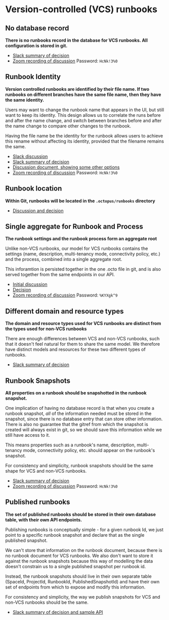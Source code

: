 # Version-controlled (VCS) runbooks

## No database record

**There is no runbooks record in the database for VCS runbooks. All configuration is stored in git.**

- [Slack summary of decision](https://octopusdeploy.slack.com/archives/C01A1E8K9J5/p1599541752127300)
- [Zoom recording of discussion](https://octopus.zoom.us/rec/share/jsXmvkBwoTNPgsHVqdR1K95aaOmcEFdWTdwEuyPB5PaU04FONu8_PVOMg1yA6DE-.M3itLGGF1DzIRbRk) Password: `HcNk!3%0`

## Runbook Identity

**Version controlled runbooks are identified by their file name. If two runbooks on different branches have the same file name, then they have the same identity.**

Users may want to change the runbook name that appears in the UI, but still want to keep its identity. This design allows us to correlate the runs before and after the name change, and switch between branches before and after the name change to compare other changes to the runbook.

Having the file name be the identity for the runbook allows users to achieve this rename without affecting its identity, provided that the filename remains the same.

- [Slack discussion](https://octopusdeploy.slack.com/archives/C01A1E8K9J5/p1599535985120300)
- [Slack summary of decision](https://octopusdeploy.slack.com/archives/C01A1E8K9J5/p1599541752127300)
- [Discussion document, showing some other options](https://docs.google.com/document/d/1PKPCrkcIjWsFywDsbKIvsvEtAbmEPatpAbhEv8zl1PY/edit?usp=drive_web)
- [Zoom recording of discussion](https://octopus.zoom.us/rec/share/jsXmvkBwoTNPgsHVqdR1K95aaOmcEFdWTdwEuyPB5PaU04FONu8_PVOMg1yA6DE-.M3itLGGF1DzIRbRk) Password: `HcNk!3%0`

## Runbook location

**Within Git, runbooks will be located in the `.octopus/runbooks` directory**

- [Discussion and decision](https://octopusdeploy.slack.com/archives/C01A1E8K9J5/p1600236549260500)

## Single aggregate for Runbook and Process

**The runbook settings and the runbook process form an aggregate root**

Unlike non-VCS runbooks, our model for VCS runbooks contains the settings (name, description, multi-tenancy mode, connectivity policy, etc.) and the process, combined into a single aggregate root. 

This inforamtion is persisted together in the one .octo file in git, and is also served together from the same endpoints in our API.

- [Initial discussion](https://octopusdeploy.slack.com/archives/C01A1E8K9J5/p1600122165220800)
- [Decision](https://octopusdeploy.slack.com/archives/C01A1E8K9J5/p1600389911004900)
- [Zoom recording of discussion](https://octopus.zoom.us/rec/share/NG_q30NgU_1RdW6bocmMtB1GdP_ag576GTFjbWDDYxnfwByY6HbkX-QEIaVDP4o.jA25Dobjw0dQIbQo?startTime=1600388416000) Password: `%KYXgk^9`

## Different domain and resource types

**The domain and resource types used for VCS runbooks are distinct from the types used for non-VCS runbooks**

There are enough differences between VCS and non-VCS runbooks, such that it doesn't feel natural for them to share the same model. We therefore have distinct models and resources for these two different types of runbooks.

- [Slack summary of decision](https://octopusdeploy.slack.com/archives/C01AJE4K3T2/p1600058089113200?thread_ts=1600051433.112900&cid=C01AJE4K3T2)

## Runbook Snapshots

**All properties on a runbook should be snapshotted in the runbook snapshot.**

One implication of having no database record is that when you create a runbook snapshot, _all_ of the information needed must be stored in the snapshot, since there is no database entry that can store other information. There is also no guarantee that the gitref from which the snapshot is created will always exist in git, so we should save this information while we still have access to it. 

This means properties such as a runbook's name, description, multi-tenancy mode, connectivity policy, etc. should appear on the runbook's snapshot.

For consistency and simplicity, runbook snapshots should be the same shape for VCS and non-VCS runbooks.

- [Slack summary of decision](https://octopusdeploy.slack.com/archives/C01A1E8K9J5/p1599541752127300)
- [Zoom recording of discussion](https://octopus.zoom.us/rec/share/jsXmvkBwoTNPgsHVqdR1K95aaOmcEFdWTdwEuyPB5PaU04FONu8_PVOMg1yA6DE-.M3itLGGF1DzIRbRk) Password: `HcNk!3%0`


## Published runbooks

**The set of published runbooks should be stored in their own database table, with their own API endpoints.**

Publishing runbooks is conceptually simple - for a given runbook Id, we just point to a specific runbook snapshot and declare that as the single published snapshot.

We can't store that information on the runbook document, because there is no runbook document for VCS runbooks. We also don't want to store it against the runbook snapshots because this way of modelling the data doesn't constrain us to a single published snapshot per runbook id.

Instead, the runbook snapshots should live in their own separate table (SpaceId, ProjectId, RunbookId, PublishedSnapshotId) and have their own set of endpoints from which to expose and modify this information.

For consistency and simplicity, the way we publish snapshots for VCS and non-VCS runbooks should be the same.

- [Slack summary of decision and sample API](https://octopusdeploy.slack.com/archives/C01A1E8K9J5/p1600911060027400)